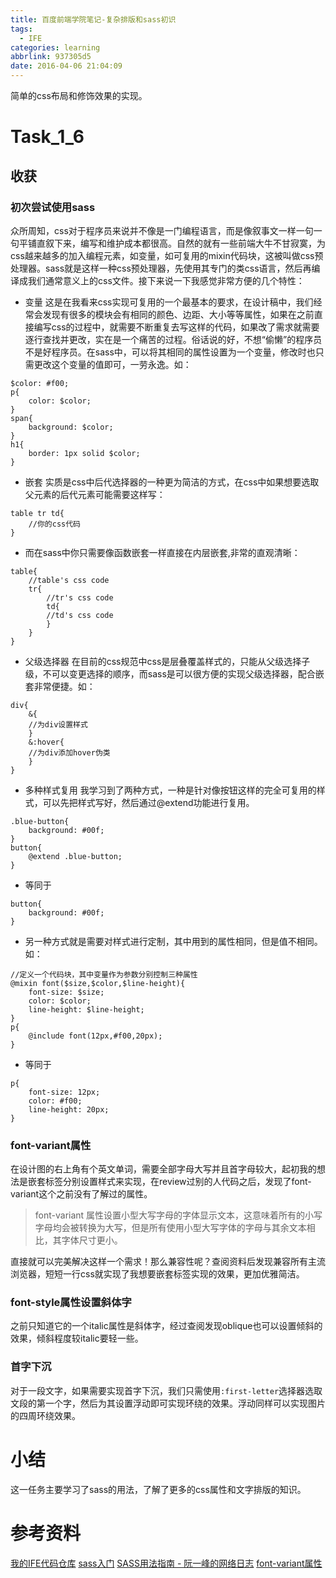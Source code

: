 ```yaml
---
title: 百度前端学院笔记-复杂排版和sass初识
tags:
  - IFE
categories: learning
abbrlink: 937305d5
date: 2016-04-06 21:04:09
---
```

简单的css布局和修饰效果的实现。
<!-- more -->
# Task_1_6

## 收获

### 初次尝试使用sass
众所周知，css对于程序员来说并不像是一门编程语言，而是像叙事文一样一句一句平铺直叙下来，编写和维护成本都很高。自然的就有一些前端大牛不甘寂寞，为css越来越多的加入编程元素，如变量，如可复用的mixin代码块，这被叫做css预处理器。sass就是这样一种css预处理器，先使用其专门的类css语言，然后再编译成我们通常意义上的css文件。接下来说一下我感觉非常方便的几个特性：
- 变量
这是在我看来css实现可复用的一个最基本的要求，在设计稿中，我们经常会发现有很多的模块会有相同的颜色、边距、大小等等属性，如果在之前直接编写css的过程中，就需要不断重复去写这样的代码，如果改了需求就需要逐行查找并更改，实在是一个痛苦的过程。俗话说的好，不想“偷懒”的程序员不是好程序员。在sass中，可以将其相同的属性设置为一个变量，修改时也只需更改这个变量的值即可，一劳永逸。如：
````
$color: #f00;
p{
	color: $color;
}
span{
	background: $color;
}
h1{
	border: 1px solid $color;
}
````
- 嵌套
实质是css中后代选择器的一种更为简洁的方式，在css中如果想要选取父元素的后代元素可能需要这样写：
````
table tr td{
	//你的css代码
}
````
- 而在sass中你只需要像函数嵌套一样直接在内层嵌套,非常的直观清晰：
````
table{
    //table's css code
    tr{
        //tr's css code
        td{
        //td's css code
        }
    }
}
````
- 父级选择器
在目前的css规范中css是层叠覆盖样式的，只能从父级选择子级，不可以变更选择的顺序，而sass是可以很方便的实现父级选择器，配合嵌套非常便捷。如：
````
div{
    &{
    //为div设置样式
    }
    &:hover{
    //为div添加hover伪类
    }
}
````
- 多种样式复用
我学习到了两种方式，一种是针对像按钮这样的完全可复用的样式，可以先把样式写好，然后通过@extend功能进行复用。
````
.blue-button{
	background: #00f;
}
button{
	@extend .blue-button;
}
````
- 等同于
````
button{
	background: #00f;
}
````
- 另一种方式就是需要对样式进行定制，其中用到的属性相同，但是值不相同。如：
````
//定义一个代码块，其中变量作为参数分别控制三种属性
@mixin font($size,$color,$line-height){
	font-size: $size;
	color: $color;
	line-height: $line-height;
}
p{
	@include font(12px,#f00,20px);
}
````
- 等同于
````
p{
	font-size: 12px;
	color: #f00;
	line-height: 20px;
}
````

###  font-variant属性
在设计图的右上角有个英文单词，需要全部字母大写并且首字母较大，起初我的想法是嵌套标签分别设置样式来实现，在review过别的人代码之后，发现了font-variant这个之前没有了解过的属性。
>font-variant 属性设置小型大写字母的字体显示文本，这意味着所有的小写字母均会被转换为大写，但是所有使用小型大写字体的字母与其余文本相比，其字体尺寸更小。

直接就可以完美解决这样一个需求！那么兼容性呢？查阅资料后发现兼容所有主流浏览器，短短一行css就实现了我想要嵌套标签实现的效果，更加优雅简洁。

### font-style属性设置斜体字
之前只知道它的一个italic属性是斜体字，经过查阅发现oblique也可以设置倾斜的效果，倾斜程度较italic要轻一些。

### 首字下沉
对于一段文字，如果需要实现首字下沉，我们只需使用`:first-letter`选择器选取文段的第一个字，然后为其设置浮动即可实现环绕的效果。浮动同样可以实现图片的四周环绕效果。

# 小结
这一任务主要学习了sass的用法，了解了更多的css属性和文字排版的知识。


# 参考资料
[我的IFE代码仓库](https://github.com/xdlrt/IFE-1)
[sass入门](https://www.w3cplus.com/sassguide/)
[SASS用法指南 - 阮一峰的网络日志](https://www.ruanyifeng.com/blog/2012/06/sass.html)
[font-variant属性](https://www.w3school.com.cn/cssref/pr_font_font-variant.asp)